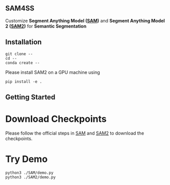 ## SAM4SS
Customize **Segment Anything Model ([SAM](https://github.com/facebookresearch/segment-anything))** and **Segment Anything Model 2 ([SAM2](https://github.com/facebookresearch/segment-anything-2))** for **Semantic Segmentation**

## Installation

```
git clone --
cd --
conda create --
```

Please install SAM2 on a GPU machine using 

```
pip install -e .
```

## Getting Started

# Download Checkpoints

Please follow the official steps in [SAM](https://github.com/facebookresearch/segment-anything) and [SAM2](https://github.com/facebookresearch/segment-anything-2) to download the checkpoints.

# Try Demo

```
python3 ./SAM/demo.py
python3 ./SAM2/demo.py
```
